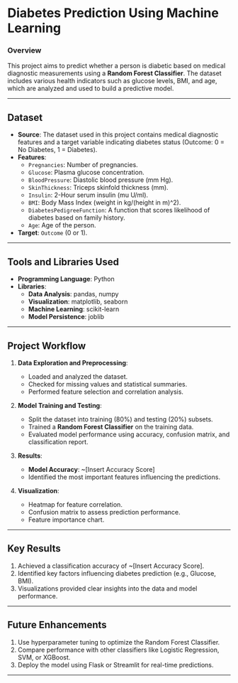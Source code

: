 

# **Diabetes Prediction Using Machine Learning**  

### **Overview**
This project aims to predict whether a person is diabetic based on medical diagnostic measurements using a **Random Forest Classifier**. The dataset includes various health indicators such as glucose levels, BMI, and age, which are analyzed and used to build a predictive model.  

---

## **Dataset**
- **Source**: The dataset used in this project contains medical diagnostic features and a target variable indicating diabetes status (Outcome: 0 = No Diabetes, 1 = Diabetes).  
- **Features**:
  - `Pregnancies`: Number of pregnancies.
  - `Glucose`: Plasma glucose concentration.
  - `BloodPressure`: Diastolic blood pressure (mm Hg).
  - `SkinThickness`: Triceps skinfold thickness (mm).
  - `Insulin`: 2-Hour serum insulin (mu U/ml).
  - `BMI`: Body Mass Index (weight in kg/(height in m)^2).
  - `DiabetesPedigreeFunction`: A function that scores likelihood of diabetes based on family history.
  - `Age`: Age of the person.  
- **Target**: `Outcome` (0 or 1).

---

## **Tools and Libraries Used**
- **Programming Language**: Python  
- **Libraries**:
  - **Data Analysis**: pandas, numpy
  - **Visualization**: matplotlib, seaborn
  - **Machine Learning**: scikit-learn
  - **Model Persistence**: joblib  

---

## **Project Workflow**
1. **Data Exploration and Preprocessing**:
   - Loaded and analyzed the dataset.
   - Checked for missing values and statistical summaries.
   - Performed feature selection and correlation analysis.  

2. **Model Training and Testing**:
   - Split the dataset into training (80%) and testing (20%) subsets.
   - Trained a **Random Forest Classifier** on the training data.
   - Evaluated model performance using accuracy, confusion matrix, and classification report.  

3. **Results**:
   - **Model Accuracy**: ~[Insert Accuracy Score]
   - Identified the most important features influencing the predictions.  

4. **Visualization**:
   - Heatmap for feature correlation.
   - Confusion matrix to assess prediction performance.
   - Feature importance chart.  

---

## **Key Results**
1. Achieved a classification accuracy of ~[Insert Accuracy Score].  
2. Identified key factors influencing diabetes prediction (e.g., Glucose, BMI).  
3. Visualizations provided clear insights into the data and model performance.  

---


## **Future Enhancements**
1. Use hyperparameter tuning to optimize the Random Forest Classifier.
2. Compare performance with other classifiers like Logistic Regression, SVM, or XGBoost.
3. Deploy the model using Flask or Streamlit for real-time predictions.  

---


